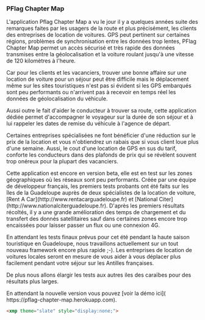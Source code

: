 ### PFlag Chapter Map

<p>L'application Pflag Chapter Map a vu le jour il y a quelques années suite des remarques faites par les usagers de la route et plus précisément, les clients des entreprises de location de voitures. GPS peut pertinent sur certaines régions, problèmes de synchronisation entre les données trop lentes, PFlag Chapter Map permet un accès sécurisé et très rapide des données transmises entre la géolocalisation et la voiture roulant jusqu'à une vitesse de 120 kilomètres à l'heure.</p>

<p>Car pour les clients et les vacanciers, trouver une bonne affaire sur une location de voiture pour un séjour peut être difficile mais le déplacement même sur les sites touristiques n'est pas si évident si les GPS embarqués sont peu performants ou n'arrivent pas à recevoir en temps réel les données de géolocalisation du véhicule. </p>

<p>Aussi outre le fait d'aider le conducteur à trouver sa route, cette application dédiée permet d'accompagner le voyageur sur la durée de son séjour et à lui rappeler les dates de remise du véhicule à l'agence de départ. </p>

<p>Certaines entreprises spécialisées ne font bénéficier d'une réduction sur le prix de la location et vous n'obtiendrez un rabais que si vous client loue plus d'une semaine. Aussi, le cout d'une location de GPS en sus du tarif, conforte les conducteurs dans des plafonds de prix qui se révèlent souvent trop onéreux pour la plupart des vacanciers.</p>

<p>Cette application est encore en version beta, elle est en test sur les zones géographiques où les réseaux sont peu performants. Créée par une équipe de développeur français, les premiers tests probants ont été faits sur les îles de la Guadeloupe auprès de deux spécialistes de la location de voiture, [Rent A Car](http://www.rentacarguadeloupe.fr) et [National Citer](http://www.nationalciterguadeloupe.fr). D'après les premiers résultats récoltés, il y a une grande amélioration des temps de chargement et du transfert des donnés satellitaires sauf dans certaines zones encore trop encaissées pour laisser passer un flux ou une connexion 4G.</p>

<p>En attendant les tests finaux prévus pour cet été pendant la haute saison touristique en Guadeloupe, nous travaillons actuellement sur un tout nouveau framework encore plus rapide ;-). Les entreprises  de location de voitures locales seront en mesure de vous aider à vous déplacer plus facilement pendant votre séjour sur les Antilles françaises.</p>

<p>De plus nous allons élargir les tests aux autres iles des caraïbes pour des résultats plus larges.</p>

<p>En attendant la nouvelle version vous pouvez [voir la démo ici]( https://pflag-chapter-map.herokuapp.com).</p>

```html
<xmp theme="slate" style="display:none;">
```
